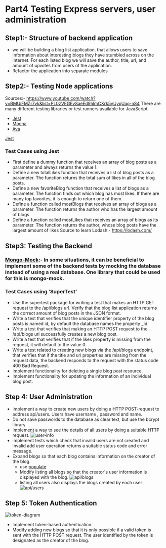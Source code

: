 # Part4 Testing Express servers, user administration

## Step1:- Structure of backend application
- we will be building a blog list application, that allows users to save information about interesting blogs they have stumbled across on the internet. For each listed blog we will save the author, title, url, and amount of upvotes from users of the application.
- Refactor the application into separate modules 

## Step2:- Testing Node applications
 Sources:- https://www.youtube.com/watch?v=BMUiFMZr7vk&list=PL0zVEGEvSaeEd9hlmCXrk5yUyqUag-n84
 There are many different testing libraries or test runners available for JavaScript.
 - [Jest](https://jestjs.io/)
 - [Mocha](https://mochajs.org/)
 - [Ava](https://github.com/avajs/ava)
 
 [Jest](https://jestjs.io/)

 ### Test Cases using Jest
 - First define a dummy function that receives an array of blog posts as a parameter and always returns the value 1.
 - Define a new totalLikes function that receives a list of blog posts as a parameter. The function returns the total sum of likes in all of the blog posts.
 - Define a new favoriteBlog function that receives a list of blogs as a parameter. The function finds out which blog has most likes. If there are many top favorites, it is enough to return one of them.
 - Define a function called mostBlogs that receives an array of blogs as a parameter. The function returns the author who has the largest amount of blogs.
 - Define a function called mostLikes that receives an array of blogs as its parameter. The function returns the author, whose blog posts have the largest amount of likes
 Source to learn Lodash:- https://lodash.com/

 ## Step3: Testing the Backend 
 ### [Mongo-Mock](#https://github.com/williamkapke/mongo-mock):- In some situations, it can be beneficial to implement some of the backend tests by mocking the database instead of using a real database. One library that could be used for this is mongo-mock.

 ### Test Cases using 'SuperTest'
 - Use the supertest package for writing a test that makes an HTTP GET request to the /api/blogs url. Verify that the blog list application returns the correct amount of blog posts in the JSON format.
 - Write a test that verifies that the unique identifier property of the blog posts is named id, by default the database names the property _id.
 - Write a test that verifies that making an HTTP POST request to the /api/blogs url successfully creates a new blog post.
 - Write a test that verifies that if the likes property is missing from the request, it will default to the value 0.
 - Write a test related to creating new blogs via the /api/blogs endpoint, that verifies that if the title and url properties are missing from the request data, the backend responds to the request with the status code 400 Bad Request.
 - Implement functionality for deleting a single blog post resource.
 - Implement functionality for updating the information of an individual blog post.

## Step 4: User Administration
- Implement a way to create new users by doing a HTTP POST-request to address api/users. Users have username , password and name.
- Do not save passwords to the database as clear text, but use the bcrypt library
- Implement a way to see the details of all users by doing a suitable HTTP request.
![user-info](https://fullstackopen.com/static/b59bda1bd7e5987a5c805332d509e516/14be6/22.png)
- implement tests which check that invalid users are not created and invalid add user operation returns a suitable status code and error message.
- Expand blogs so that each blog contains information on the creator of the blog.
    - use [populate](#https://mongoosejs.com/docs/populate.html)
    - Modify listing all blogs so that the creator's user information is displayed with the blog.
    ![api/blogs](https://fullstackopen.com/static/199682ad74f50747c90997a967856ffa/14be6/23e.png)
    -  listing all users also displays the blogs created by each user
    ![api/users](https://fullstackopen.com/static/ac9967c89785b33440e9b1b4e87c17e5/14be6/24e.png)



## Step 5: Token Authentication
![token-diagram](https://fullstackopen.com/static/8b2839fe97680c325df6647121af66c3/14be6/16e.png)
- Implement token-based authentication
- Modify adding new blogs so that it is only possible if a valid token is sent with the HTTP POST request. The user identified by the token is designated as the creator of the blog.




 